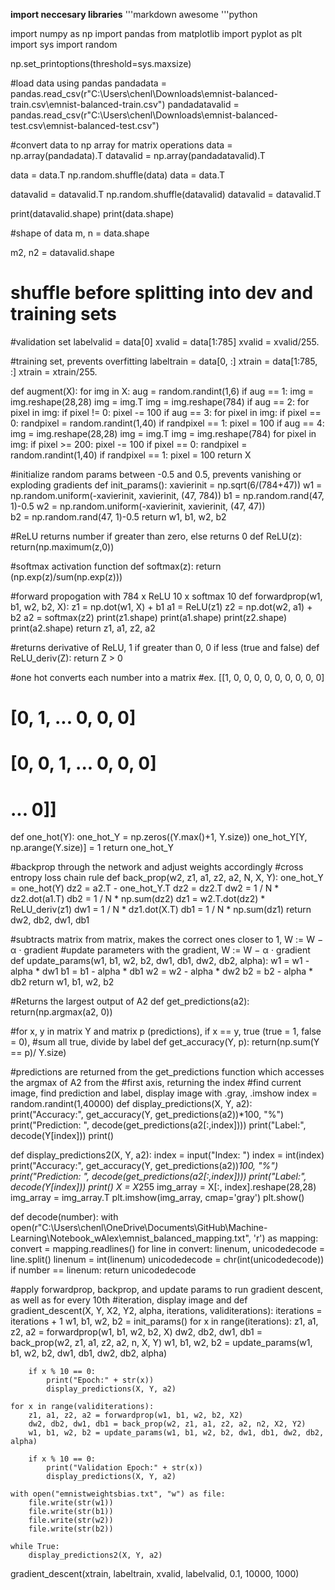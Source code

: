 **import neccesary libraries**
'''markdown 
awesome
'''python

import numpy as np
import pandas
from matplotlib import pyplot as plt
import sys
import random

np.set_printoptions(threshold=sys.maxsize)

#load data using pandas
pandadata = pandas.read_csv(r"C:\Users\chenl\Downloads\emnist-balanced-train.csv\emnist-balanced-train.csv")
pandadatavalid = pandas.read_csv(r"C:\Users\chenl\Downloads\emnist-balanced-test.csv\emnist-balanced-test.csv")

#convert data to np array for matrix operations
data = np.array(pandadata).T
datavalid = np.array(pandadatavalid).T

data = data.T
np.random.shuffle(data)
data = data.T

datavalid = datavalid.T
np.random.shuffle(datavalid)
datavalid = datavalid.T

print(datavalid.shape)
print(data.shape)

#shape of data
m, n = data.shape

m2, n2 = datavalid.shape

# shuffle before splitting into dev and training sets

#validation set
labelvalid = data[0]
xvalid = data[1:785]
xvalid = xvalid/255.

#training set, prevents overfitting
labeltrain = data[0, :]
xtrain = data[1:785, :]
xtrain = xtrain/255.

def augment(X):
    for img in X:
        aug = random.randint(1,6)
        if aug == 1:
            img = img.reshape(28,28)
            img = img.T
            img = img.reshape(784)
        if aug == 2:
            for pixel in img:
                if pixel != 0:
                    pixel -= 100
        if aug == 3:
            for pixel in img:
                if pixel == 0:
                    randpixel = random.randint(1,40)
                    if randpixel == 1:
                        pixel = 100
        if aug == 4:
            img = img.reshape(28,28)
            img = img.T
            img = img.reshape(784)
            for pixel in img:
                if pixel >= 200:
                    pixel -= 100
                if pixel == 0:
                    randpixel = random.randint(1,40)
                    if randpixel == 1:
                        pixel = 100
    return X

#initialize random params between -0.5 and 0.5, prevents vanishing or exploding gradients
def init_params():
    xavierinit = np.sqrt(6/(784+47))
    w1 = np.random.uniform(-xavierinit, xavierinit, (47, 784))
    b1 = np.random.rand(47, 1)-0.5
    w2 = np.random.uniform(-xavierinit, xavierinit, (47, 47))   
    b2 = np.random.rand(47, 1)-0.5
    return w1, b1, w2, b2

#ReLU returns number if greater than zero, else returns 0
def ReLU(z):
    return(np.maximum(z,0))
    
#softmax activation function
def softmax(z):
    return (np.exp(z)/sum(np.exp(z)))

#forward propogation with 784 x ReLU 10 x softmax 10
def forwardprop(w1, b1, w2, b2, X):
    z1 = np.dot(w1, X) + b1
    a1 = ReLU(z1)
    z2 = np.dot(w2, a1) + b2
    a2 = softmax(z2)
    print(z1.shape)
    print(a1.shape)
    print(z2.shape)
    print(a2.shape)
    return z1, a1, z2, a2

#returns derivative of ReLU, 1 if greater than 0, 0 if less (true and false)
def ReLU_deriv(Z):
    return Z > 0

#one hot converts each number into a matrix
#ex. [[1, 0, 0, 0, 0, 0, 0, 0, 0, 0]
#     [0, 1, ...            0, 0, 0]
#     [0, 0, 1, ...         0, 0, 0]
#     ...                         0]]
def one_hot(Y):
    one_hot_Y = np.zeros((Y.max()+1, Y.size))
    one_hot_Y[Y, np.arange(Y.size)] = 1
    return one_hot_Y

#backprop through the network and adjust weights accordingly
#cross entropy loss chain rule
def back_prop(w2, z1, a1, z2, a2, N, X, Y):
    one_hot_Y = one_hot(Y)
    dz2 = a2.T - one_hot_Y.T 
    dz2 = dz2.T
    dw2 = 1 / N * dz2.dot(a1.T)
    db2 = 1 / N * np.sum(dz2)
    dz1 = w2.T.dot(dz2) * ReLU_deriv(z1)
    dw1 = 1 / N * dz1.dot(X.T)
    db1 = 1 / N * np.sum(dz1)
    return dw2, db2, dw1, db1

#subtracts matrix from matrix, makes the correct ones closer to 1, W := W − α ⋅ gradient
#update parameters with the gradient, W := W − α ⋅ gradient
def update_params(w1, b1, w2, b2, dw1, db1, dw2, db2, alpha):
    w1 = w1 - alpha * dw1
    b1 = b1 - alpha * db1
    w2 = w2 - alpha * dw2
    b2 = b2 - alpha * db2
    return w1, b1, w2, b2

#Returns the largest output of A2
def get_predictions(a2):
    return(np.argmax(a2, 0))

#for x, y in matrix Y and matrix p (predictions), if x == y, true (true = 1, false = 0), 
#sum all true, divide by label
def get_accuracy(Y, p):
    return(np.sum(Y == p)/ Y.size)
    
#predictions are returned from the get_predictions function which accesses the argmax of A2 from the 
#first axis, returning the index
#find current image, find prediction and label, display image with .gray, .imshow
index = random.randint(1,40000)
def display_predictions(X, Y, a2):
    print("Accuracy:", get_accuracy(Y, get_predictions(a2))*100, "%")
    print("Prediction: ", decode(get_predictions(a2[:,index])))
    print("Label:", decode(Y[index]))
    print()

def display_predictions2(X, Y, a2):
    index = input("Index: ")
    index = int(index)
    print("Accuracy:", get_accuracy(Y, get_predictions(a2))*100, "%")
    print("Prediction: ", decode(get_predictions(a2[:,index])))
    print("Label:", decode(Y[index]))
    print()
    X = X*255
    img_array = X[:, index].reshape(28,28)
    img_array = img_array.T
    plt.imshow(img_array, cmap='gray')
    plt.show()

def decode(number):
    with open(r"C:\Users\chenl\OneDrive\Documents\GitHub\Machine-Learning\Notebook_wAlex\emnist_balanced_mapping.txt", 'r') as mapping:
        convert = mapping.readlines()
        for line in convert:
            linenum, unicodedecode = line.split()
            linenum = int(linenum)
            unicodedecode = chr(int(unicodedecode))
            if number == linenum:
                return unicodedecode

#apply forwardprop, backprop, and update params to run gradient descent, as well as for every 10th
#iteration, display image and 
def gradient_descent(X, Y, X2, Y2, alpha, iterations, validiterations):
    iterations = iterations + 1
    w1, b1, w2, b2 = init_params()
    for x in range(iterations):
        z1, a1, z2,   a2 = forwardprop(w1, b1, w2, b2, X)
        dw2, db2, dw1, db1 = back_prop(w2, z1, a1, z2, a2, n, X, Y)
        w1, b1, w2, b2 = update_params(w1, b1, w2, b2, dw1, db1, dw2, db2, alpha)
        
        if x % 10 == 0:
            print("Epoch:" + str(x))
            display_predictions(X, Y, a2)
    
    for x in range(validiterations):
        z1, a1, z2, a2 = forwardprop(w1, b1, w2, b2, X2)
        dw2, db2, dw1, db1 = back_prop(w2, z1, a1, z2, a2, n2, X2, Y2)
        w1, b1, w2, b2 = update_params(w1, b1, w2, b2, dw1, db1, dw2, db2, alpha)

        if x % 10 == 0:
            print("Validation Epoch:" + str(x))
            display_predictions(X, Y, a2)

    with open("emnistweightsbias.txt", "w") as file:
        file.write(str(w1))
        file.write(str(b1))
        file.write(str(w2))
        file.write(str(b2))
    
    while True:
        display_predictions2(X, Y, a2)

gradient_descent(xtrain, labeltrain, xvalid, labelvalid, 0.1, 10000, 1000)
